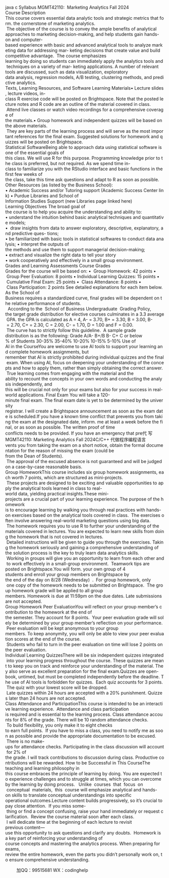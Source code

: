 java c
Syllabus
MGMT42110:  Marketing Analytics
Fall 2024
Course Description
This course covers essential data analytic tools and strategic metrics that form. the cornerstone of marketing analytics.  The objective of the course is to convey the ample benefits of analytical approaches to marketing decision-making, and help students gain hands-on and computer-based experience with basic and advanced analytical tools to analyze marketing data for addressing mar- keting decisions that create value and build competitive advantage.  The course emphasizes learning by doing so students can immediately apply the analytics tools and techniques on a variety of mar- keting applications. A number of relevant tools are discussed, such as data visualization, exploratory data analysis, regression models, A/B testing, clustering methods, and predictive analytics.
Texts, Learning Resources, and Software Learning Materials• Lecture slides, lecture videos, in-class R exercise code will be posted on Brightspace. Note that the posted lecture notes and R code are an outline of the material covered in class.  Attend live classes or watch video recordings for a comprehensive coverage of the materials.• Group homework and independent quizzes will be based on the above materials.  They are key parts of the learning process and will serve as the most important references for the final exam. Suggested solutions for homework and quizzes will be posted on Brightspace.
Statistical SoftwareBeing able to approach data using statistical software is one of the essential goals of this class. We will use R for this purpose. Programming knowledge prior to the class is preferred, but not required. As we spend time in-class to familiarize you with the RStudio interface and basic functions in the first few weeks of the class, take this time ask questions and adapt to R as soon as possible.
Other Resources (as listed by the Business School):
• Academic Success and/or Tutoring support (Academic Success Center link)
• Purdue Libraries and School of Information Studies Support (new Libraries page linked here)
Learning Objectives
The broad goal of the course is to help you acquire the understanding and ability to:
• understand the intuition behind basic analytical techniques and quantitative models;
•  draw insights from data to answer exploratory, descriptive, explanatory, and predictive ques- tions;
• be familiarized with basic tools in statistical softwares to conduct data analysis;
• interpret the outputs of the methods and use them to support managerial decision-making;
• extract and visualize the right data to tell your story
• work cooperatively and effectively in a small group environment.
Grades and Learning Assessments
Course Grades
Grades for the course will be based on:
•  Group Homework: 42 points
•  Group Peer Evaluation: 8 points
• Individual Learning Quizzes: 15 points
•  Cumulative Final Exam: 25 points
•  Class Attendance: 8 points
•  Class Participation: 2 points
See detailed explanations for each item below.
As the School of Business requires a standardized curve, final grades will be dependent on the relative performance of students.   According to the  School of Business Undergraduate  Grading Policy, the target grade distribution for elective courses culminates in a 3.3 average GPA. the GPA is calculated as A = 4, A- = 3.70, B+ = 3.30, B = 3.00, B- = 2.70, C+ = 2.30, C = 2.00, C- = 1.70, D = 1.00 and F = 0.00.  The curve has to strictly follow this guideline.  A sample grade distribution is as the following:
Grade
A/A-
B+/B
B-
C+
C or below
% of Students
30-35%
35-40%
10-20%
10-15%
5-10%
Use of AI in the CourseYou are welcome to use AI tools to support your learning and complete homework assignments, but remember that AI is strictly prohibited during individual quizzes and the final exam. When using AI, focus on deepening your understanding of the concepts and how to apply them, rather than simply obtaining the correct answer.  True learning comes from engaging with the material and the ability to recount the concepts in your own words and conducting the analysis independently, and this will be crucial not only for your exams but also for your success in real-world applications.
Final Exam
You will take a 120-minute final exam. The final exam date is yet to be determined by the university registrar. I will create a Brightspace announcement as soon as the exam date is scheduled.If you have a known time conflict that prevents you from taking the exam at the designated date, inform. me at least a week before the final, or as soon as possible. The written proof of time conflicts needs to be provided. If you have an emergency that pre代 写MGMT42110: Marketing Analytics Fall 2024C/C++
代做程序编程语言vents you from taking the exam on a short notice, obtain the formal documentation for the reason of missing the exam (could be from the Dean of Students).  The approval of the excused absence is not guaranteed and will be judged on a case-by-case reasonable basis.
Group HomeworkThis course includes six group homework assignments, each worth 7 points, which are structured as mini-projects.  These projects are designed to be exciting and valuable opportunities to apply the analytical tools learned in class to real-world data, yielding practical insights.These mini-projects are a crucial part of your learning experience. The purpose of the homework is to encourage learning by walking you through real practices with hands-on exercises based on the analytical tools covered in class.  The exercises often involve answering real-world marketing questions using big data.  The homework requires you to use R to further your understanding of the materials covered in lectures. You are expected to learn new skills from doing the homework that is not covered in lectures.  Detailed instructions will be given to guide you through the exercises. Taking the homework seriously and gaining a comprehensive understanding of the solution process is the key to truly learn data analytics skills.  Working in groups will give you an opportunity to learn from each other and to work effectively in a small-group environment.  Teamwork tips are posted on Brightspace.You will form. your own group of 4 students and enroll your group members on Brightspace by the end of the day on 8/28 (Wednesday)  .  For group homework, only  one copy of the homework needs to be submitted on Brightspace.  The group homework grade will be applied to all group members. Homework is due at 11:59pm on the due dates. Late submissions are not accepted.
Group Homework Peer EvaluationYou will reflect on your group member’s contribution to the homework at the end of the semester. They account for 8 points.  Your peer evaluation grade will solely be determined by your group member’s reflection on your performance.  Peer evaluation will be kept anonymous to your group members. To keep anonymity, you will only be able to view your peer evaluation scores at the end of the course.  Students who fail to turn in the peer evaluation on time will lose 2 points on the peer evaluation.
Individual Learning QuizzesThere will be six independent quizzes integrated into your learning progress throughout the course. These quizzes are meant to keep you on track and reinforce your understanding of the material. They also serve as excellent preparation for the final exam.Quizzes are open-book, untimed, but must be completed independently before the deadline. The use of AI tools is forbidden for quizzes.  Each quiz accounts for 3 points.  The quiz with your lowest score will be dropped.  Late quizzes within 24 hours are accepted with a 20% punishment. Quizzes later than 24 hours are not accepted.
Class Attendance and ParticipationThis course is intended to be an interactive learning experience.  Attendance and class participation is required and is essential to the learning process. Class attendance accounts for 8% of the grade. There will be 10 random attendance checks.  To build flexibility, you only make it to eight checks to earn full points.  If you have to miss a class, you need to notify me as soon as possible and provide the appropriate documentation to be excused.  There is no make-ups for attendance checks. Participating in the class discussion will account for 2% of the grade. I will track contributions to discussion during class. Productive contributions will be rewarded.
How to be Successful in This CourseThe teaching and learning philosophy in this course embraces the principle of learning by doing. You are expected to experience challenges and to struggle at times, which you can overcome by the learning by doing process.   Unlike  courses  that  focus  on  conceptual  materials,  this  course will emphasize analytical and hands-on skills to translate conceptual understandings into specific operational outcomes.Lecture content builds progressively, so it’s crucial to pay close attention.  If you miss some- thing or find a concept confusing, raise your hand immediately or request clarification.  Review the course material soon after each class.  I will dedicate time at the beginning of each lecture to revisit previous content—use this opportunity to ask questions and clarify any doubts.  Homework is a key part of reinforcing your understanding of course concepts and mastering the analytics process. When preparing for exams, review the entire homework, even the parts you didn’t personally work on, to ensure comprehensive understanding.


         
加QQ：99515681  WX：codinghelp
